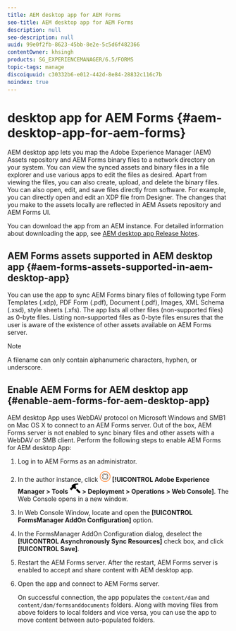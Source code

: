 ```yaml
---
title: AEM desktop app for AEM Forms
seo-title: AEM desktop app for AEM Forms
description: null
seo-description: null
uuid: 99e0f2fb-8623-45bb-8e2e-5c5d6f482366
contentOwner: khsingh
products: SG_EXPERIENCEMANAGER/6.5/FORMS
topic-tags: manage
discoiquuid: c30332b6-e012-442d-8e84-28832c116c7b
noindex: true
---
```


# desktop app for AEM Forms {#aem-desktop-app-for-aem-forms}

AEM desktop app lets you map the Adobe Experience Manager (AEM) Assets repository and AEM Forms binary files to a network directory on your system. You can view the synced assets and binary files in a file explorer and use various apps to edit the files as desired. Apart from viewing the files, you can also create, upload, and delete the binary files. You can also open, edit, and save files directly from software. For example, you can directly open and edit an XDP file from Designer. The changes that you make to the assets locally are reflected in AEM Assets repository and AEM Forms UI.

You can download the app from an AEM instance. For detailed information about downloading the app, see [AEM desktop app Release Notes](https://helpx.adobe.com/experience-manager/desktop-app/release-notes.html).

## AEM Forms assets supported in AEM desktop app {#aem-forms-assets-supported-in-aem-desktop-app}

You can use the app to sync AEM Forms binary files of following type Form Templates (.xdp), PDF Form (.pdf), Document (.pdf), Images, XML Schema (.xsd), style sheets (.xfs). The app lists all other files (non-supported files) as 0-byte files. Listing non-supported files as 0-byte files ensures that the user is aware of the existence of other assets available on AEM Forms server.

>[!NOTE]
>
>A filename can only contain alphanumeric characters, hyphen, or underscore.

## Enable AEM Forms for AEM desktop app {#enable-aem-forms-for-aem-desktop-app}

AEM desktop App uses WebDAV protocol on Microsoft Windows and SMB1 on Mac OS X to connect to an AEM Forms server. Out of the box, AEM Forms server is not enabled to sync binary files and other assets with a WebDAV or SMB client. Perform the following steps to enable AEM Forms for AEM desktop App:

1. Log in to AEM Forms as an administrator.
1. In the author instance, click ![adobeexperiencemanager](assets/adobeexperiencemanager.png) **[!UICONTROL Adobe Experience Manager > Tools** ![hammer](assets/hammer.png) **> Deployment > Operations > Web Console]**. The Web Console opens in a new window.
1. In Web Console Window, locate and open the **[!UICONTROL FormsManager AddOn Configuration]** option.
1. In the FormsManager AddOn Configuration dialog, deselect the **[!UICONTROL Asynchronously Sync Resources]** check box, and click **[!UICONTROL Save]**.
1. Restart the AEM Forms server. After the restart, AEM Forms server is enabled to accept and share content with AEM desktop app.
1. Open the app and connect to AEM Forms server.

   On successful connection, the app populates the `content/dam` and `content/dam/formsanddocuments` folders. Along with moving files from above folders to local folders and vice versa, you can use the app to move content between auto-populated folders.

